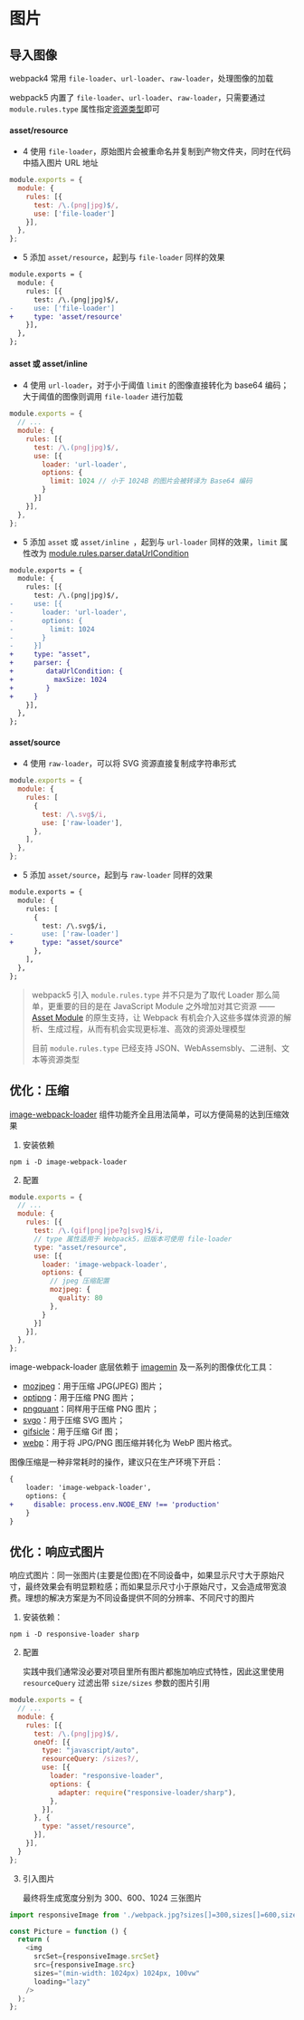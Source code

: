 # 图片

## 导入图像

webpack4 常用 `file-loader`、`url-loader`、`raw-loader`，处理图像的加载

webpack5 内置了 `file-loader`、`url-loader`、`raw-loader`，只需要通过 `module.rules.type` 属性指定[资源类型](https://link.juejin.cn/?target=https%3A%2F%2Fwebpack.js.org%2Fguides%2Fasset-modules%2F)即可

#### asset/resource

- 4 使用 `file-loader`，原始图片会被重命名并复制到产物文件夹，同时在代码中插入图片 URL 地址

```js
module.exports = {
  module: {
    rules: [{
      test: /\.(png|jpg)$/,
      use: ['file-loader']
    }],
  },
};
```

- 5 添加 `asset/resource`，起到与 `file-loader` 同样的效果

```diff
module.exports = {
  module: {
    rules: [{
      test: /\.(png|jpg)$/,
-     use: ['file-loader']
+     type: 'asset/resource'
    }],
  },
};
```

#### asset 或 asset/inline 

- 4 使用 `url-loader`，对于小于阈值 `limit` 的图像直接转化为 base64 编码；大于阈值的图像则调用 `file-loader` 进行加载

```js
module.exports = {
  // ...
  module: {
    rules: [{
      test: /\.(png|jpg)$/,
      use: [{
        loader: 'url-loader',
        options: {
          limit: 1024 // 小于 1024B 的图片会被转译为 Base64 编码
        }
      }]
    }],
  },
};
```

- 5 添加 `asset` 或 `asset/inline `，起到与 `url-loader` 同样的效果，`limit` 属性改为 [module.rules.parser.dataUrlCondition](https://webpack.js.org/configuration/module/#ruleparserdataurlcondition)

```diff
module.exports = {
  module: {
    rules: [{
      test: /\.(png|jpg)$/,
-     use: [{
-       loader: 'url-loader',
-       options: {
-         limit: 1024
-       }
-     }]
+     type: "asset",
+     parser: {
+        dataUrlCondition: {
+          maxSize: 1024
+        }
+     }
    }],
  },
};
```

#### asset/source

- 4 使用 `raw-loader`，可以将 SVG 资源直接复制成字符串形式

```js
module.exports = {
  module: {
    rules: [
      {
        test: /\.svg$/i,
        use: ['raw-loader'],
      },
    ],
  },
};
```

- 5 添加 `asset/source`，起到与 `raw-loader` 同样的效果

```diff
module.exports = {
  module: {
    rules: [
      {
        test: /\.svg$/i,
-       use: ['raw-loader']
+       type: "asset/source"
      },
    ],
  },
};
```

> webpack5 引入 `module.rules.type` 并不只是为了取代 Loader 那么简单，更重要的目的是在 JavaScript Module 之外增加对其它资源 —— [Asset Module](https://webpack.js.org/guides/asset-modules/) 的原生支持，让 Webpack 有机会介入这些多媒体资源的解析、生成过程，从而有机会实现更标准、高效的资源处理模型
>
> 目前 `module.rules.type` 已经支持 JSON、WebAssemsbly、二进制、文本等资源类型

## 优化：压缩

[image-webpack-loader](https://github.com/tcoopman/image-webpack-loader) 组件功能齐全且用法简单，可以方便简易的达到压缩效果

1. 安装依赖

```shell
npm i -D image-webpack-loader
```

2. 配置

```js
module.exports = {
  // ...
  module: {
    rules: [{
      test: /\.(gif|png|jpe?g|svg)$/i,
      // type 属性适用于 Webpack5，旧版本可使用 file-loader
      type: "asset/resource",
      use: [{
        loader: 'image-webpack-loader',
        options: {
          // jpeg 压缩配置
          mozjpeg: {
            quality: 80
          },
        }
      }]
    }],
  },
};
```

image-webpack-loader 底层依赖于 [imagemin](https://github.com/imagemin/imagemin) 及一系列的图像优化工具：

- [mozjpeg](https://github.com/imagemin/imagemin-mozjpeg)：用于压缩 JPG(JPEG) 图片；
- [optipng](https://github.com/imagemin/imagemin-optipng)：用于压缩 PNG 图片；
- [pngquant](https://github.com/imagemin/imagemin-pngquant)：同样用于压缩 PNG 图片；
- [svgo](https://github.com/kevva/imagemin-svgo)：用于压缩 SVG 图片；
- [gifsicle](https://github.com/kevva/imagemin-gifsicle)：用于压缩 Gif 图；
- [webp](https://github.com/imagemin/imagemin-webp)：用于将 JPG/PNG 图压缩并转化为 WebP 图片格式。

图像压缩是一种非常耗时的操作，建议只在生产环境下开启：

```diff
{
    loader: 'image-webpack-loader',
    options: {
+     disable: process.env.NODE_ENV !== 'production'
    }
}
```

## 优化：响应式图片

响应式图片：同一张图片(主要是位图)在不同设备中，如果显示尺寸大于原始尺寸，最终效果会有明显颗粒感；而如果显示尺寸小于原始尺寸，又会造成带宽浪费。理想的解决方案是为不同设备提供不同的分辨率、不同尺寸的图片

1. 安装依赖：

```shell
npm i -D responsive-loader sharp
```

2. 配置

   实践中我们通常没必要对项目里所有图片都施加响应式特性，因此这里使用 `resourceQuery` 过滤出带 `size/sizes` 参数的图片引用

```js
module.exports = {
  // ...
  module: {
    rules: [{
      test: /\.(png|jpg)$/,
      oneOf: [{
        type: "javascript/auto",
        resourceQuery: /sizes?/,
        use: [{
          loader: "responsive-loader",
          options: {
            adapter: require("responsive-loader/sharp"),
          },
        }],
      }, {
        type: "asset/resource",
      }],
    }],
  }
};
```

3. 引入图片

   最终将生成宽度分别为 300、600、1024 三张图片

```js
import responsiveImage from './webpack.jpg?sizes[]=300,sizes[]=600,sizes[]=1024';

const Picture = function () {
  return (
    <img
      srcSet={responsiveImage.srcSet}
      src={responsiveImage.src}
      sizes="(min-width: 1024px) 1024px, 100vw"
      loading="lazy"
    />
  );
};
```

